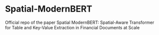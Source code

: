 # Spatial-ModernBERT
Official repo of the paper Spatial ModernBERT: Spatial-Aware Transformer for Table and Key-Value Extraction in Financial Documents at Scale
